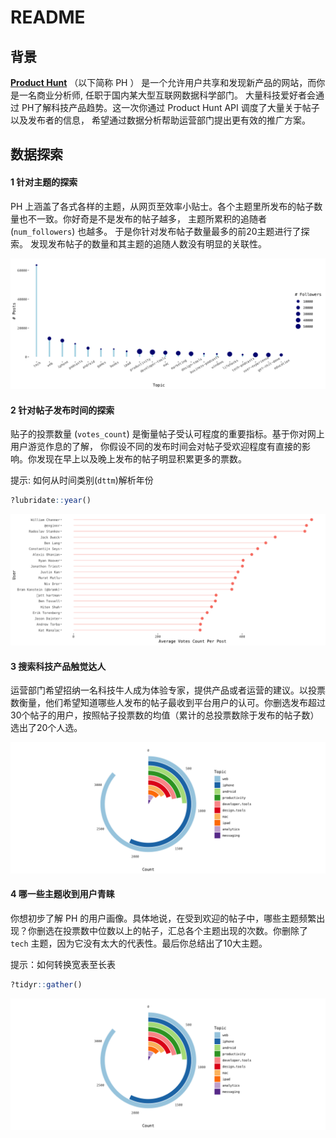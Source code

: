 README
================

## 背景

**[Product Hunt](https://www.producthunt.com/)** （以下简称 PH ）
是一个允许用户共享和发现新产品的网站，而你是一名商业分析师,
任职于国内某大型互联网数据科学部门。 大量科技爱好者会通过
PH了解科技产品趋势。这一次你通过 Product Hunt API 调度了大量关于帖子以及发布者的信息，
希望通过数据分析帮助运营部门提出更有效的推广方案。

## 数据探索

#### 1 针对主题的探索

PH 上涵盖了各式各样的主题，从网页至效率小贴士。各个主题里所发布的帖子数量也不一致。你好奇是不是发布的帖子越多， 主题所累积的追随者
(`num_followers`) 也越多。 于是你针对发布帖子数量最多的前20主题进行了探索。
发现发布帖子的数量和其主题的追随人数没有明显的关联性。

![](README_files/figure-gfm/unnamed-chunk-3-1.png)<!-- -->

#### 2 针对帖子发布时间的探索

贴子的投票数量 (`votes_count`) 是衡量帖子受认可程度的重要指标。基于你对网上用户游览作息的了解，
你假设不同的发布时间会对帖子受欢迎程度有直接的影响。你发现在早上以及晚上发布的帖子明显积累更多的票数。

提示:
如何从时间类别(`dttm`)解析年份

``` r
?lubridate::year()
```

![](README_files/figure-gfm/unnamed-chunk-5-1.png)<!-- -->

#### 3 搜索科技产品触觉达人

运营部门希望招纳一名科技牛人成为体验专家，提供产品或者运营的建议。以投票数衡量，他们希望知道哪些人发布的帖子最收到平台用户的认可。你删选发布超过30个帖子的用户，按照帖子投票数的均值（累计的总投票数除于发布的帖子数）选出了20个人选。

![](README_files/figure-gfm/unnamed-chunk-6-1.png)<!-- -->

#### 4 哪一些主题收到用户青睐

你想初步了解 PH 的用户画像。具体地说，在受到欢迎的帖子中，哪些主题频繁出现？你删选在投票数中位数以上的帖子，汇总各个主题出现的次数。你删除了
`tech` 主题，因为它没有太大的代表性。最后你总结出了10大主题。

提示：如何转换宽表至长表

``` r
?tidyr::gather()
```

![](README_files/figure-gfm/unnamed-chunk-8-1.png)<!-- -->
